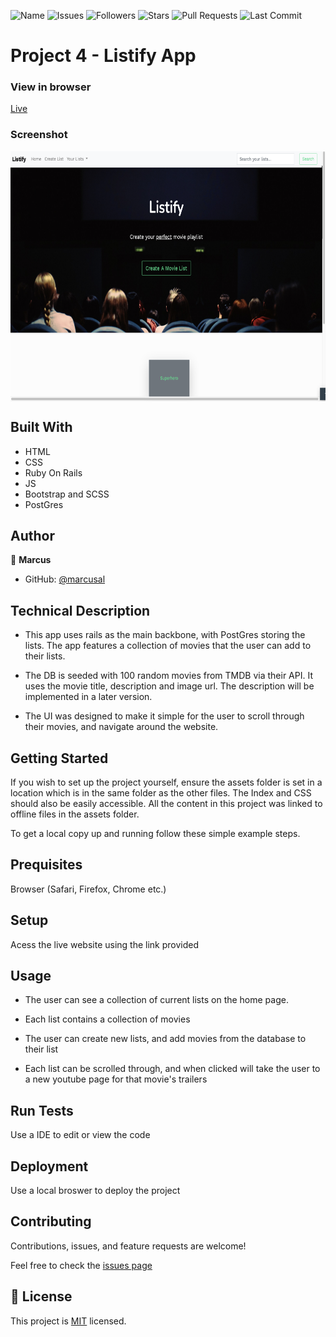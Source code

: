 ![Name](https://img.shields.io/badge/Marcus-Developer-red?style=for-the-badge)
![Issues](https://img.shields.io/github/issues/marcusal/listify-app?style=for-the-badge)
![Followers](https://img.shields.io/github/followers/marcusal?style=for-the-badge)
![Stars](https://img.shields.io/github/stars/marcusal?style=for-the-badge)
![Pull Requests](https://img.shields.io/github/issues-pr/marcusal/listify-app?style=for-the-badge)
![Last Commit](https://img.shields.io/github/last-commit/marcusal/listify-app?/main?style=for-the-badge)

# Project 4 - Listify App

### View in browser
[Live](https://rails-listify.herokuapp.com/lists)

### Screenshot
<img align="center" alt="Screenshot" height="400px" src="Screenshot 2021-06-01 at 10.16.35.png"/>

## Built With

- HTML
- CSS
- Ruby On Rails
- JS
- Bootstrap and SCSS
- PostGres

## Author


👤 **Marcus**

- GitHub: [@marcusal](https://github.com/marcusal)

## Technical Description

- This app uses rails as the main backbone, with PostGres storing the lists. The app features a collection of movies that the user can add to their lists.

- The DB is seeded with 100 random movies from TMDB via their API. It uses the movie title, description and image url. The description will be implemented in a later version.

- The UI was designed to make it simple for the user to scroll through their movies, and navigate around the website.

## Getting Started

If you wish to set up the project yourself, ensure the assets folder is set in a location which is in the same folder as the other files. The Index and CSS should also be easily accessible. All the content in this project was linked to offline files in the assets folder.

To get a local copy up and running follow these simple example steps.

## Prequisites

Browser (Safari, Firefox, Chrome etc.)

## Setup

Acess the live website using the link provided

## Usage

- The user can see a collection of current lists on the home page.

- Each list contains a collection of movies

- The user can create new lists, and add movies from the database to their list

- Each list can be scrolled through, and when clicked will take the user to a new youtube page for that movie's trailers

## Run Tests

Use a IDE to edit or view the code

## Deployment

Use a local broswer to deploy the project

## Contributing

Contributions, issues, and feature requests are welcome!

Feel free to check the [issues page](https://github.com/CacheMeGifYouCan/Listify/issues)

## 📝 License

This project is [MIT](LICENSE) licensed.
